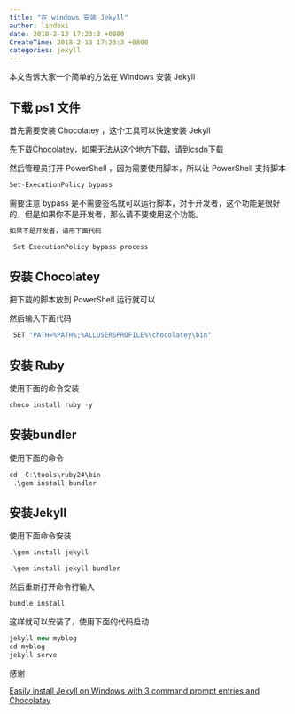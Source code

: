 ```yaml
---
title: "在 windows 安装 Jekyll"
author: lindexi
date: 2018-2-13 17:23:3 +0800
CreateTime: 2018-2-13 17:23:3 +0800
categories: jekyll
---
```


本文告诉大家一个简单的方法在 Windows 安装 Jekyll

<!--more-->


<div id="toc"></div>

## 下载 ps1 文件

首先需要安装 Chocolatey ，这个工具可以快速安装 Jekyll

先下载[Chocolatey](https://chocolatey.org/install.ps1)，如果无法从这个地方下载，请到csdn[下载](http://download.csdn.net/download/lindexi_gd/10132718 )

然后管理员打开 PowerShell ，因为需要使用脚本，所以让 PowerShell 支持脚本

```csharp
Set-ExecutionPolicy bypass
```

需要注意 bypass 是不需要签名就可以运行脚本，对于开发者，这个功能是很好的，但是如果你不是开发者，那么请不要使用这个功能。

```csharp
如果不是开发者，请用下面代码

 Set-ExecutionPolicy bypass process
```

## 安装 Chocolatey 

把下载的脚本放到 PowerShell 运行就可以

然后输入下面代码

```csharp
 SET "PATH=%PATH%;%ALLUSERSPROFILE%\chocolatey\bin"
```

## 安装 Ruby

使用下面的命令安装

```csharp
choco install ruby -y
```

## 安装bundler

使用下面的命令

```csharp
cd  C:\tools\ruby24\bin
 .\gem install bundler
```

## 安装Jekyll

使用下面命令安装

```csharp
.\gem install jekyll

.\gem install jekyll bundler
```

然后重新打开命令行输入

```csharp
bundle install
```

这样就可以安装了，使用下面的代码启动

```csharp
jekyll new myblog
cd myblog
jekyll serve
```

感谢

[Easily install Jekyll on Windows with 3 command prompt entries and Chocolatey ](https://davidburela.wordpress.com/2015/11/28/easily-install-jekyll-on-windows-with-3-command-prompt-entries-and-chocolatey/ )

